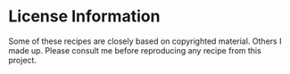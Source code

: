 License Information
===================

Some of these recipes are closely based on copyrighted material. Others I made up. Please consult me before reproducing any recipe
from this project.
